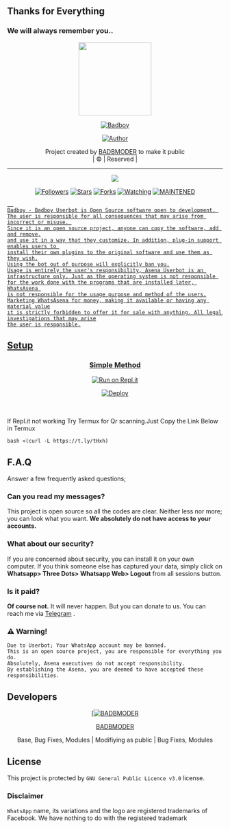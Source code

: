 ## Thanks for Everything 
### We will always remember you..

<div align="center">
  <img border-radius: 15px src="https://telegra.ph/file/fe0c46a730ac0e507dd57.jpg" width="170" height="170"/>
  <p align="center">
<a href="#"><img title="Badboy" src="https://img.shields.io/badge/BADBMODER-pink?colorA=%23ff0000&colorB=%23017e40&style=for-the-badge"></a>
</p>
  <p align="center">
<a href="https://github.com/BADBMODER"><img title="Author" src="https://img.shields.io/badge/Author-BADBMODER/Badboy?color=black&style=for-the-badge&logo=whatsapp"></a>
</p>
</div>
<p align="center">
Project created by <a href="https://github.com/BADBMODER">BADBMODER</a> to make it public
    <br>
       | © |
        Reserved |
    <br> 
</p>

----

  <p align="center">
  <a href="https://github.com/BADBMODER/Badboy ">
    <img src="https://img.shields.io/github/repo-size/BADBMODER/Badboy?color=green&label=Repo%20total%20size&style=plastic">
<p align="center">
<a href="https://github.com/BADBMODER/followers"><img title="Followers" src="https://img.shields.io/github/followers/BADBMODER?color=red&style=flat-circle"></a>
<a href="https://github.com/BADBMODER/Badboy/stargazers/"><img title="Stars" src="https://img.shields.io/github/stars/BADBMODER/Badboy?color=red&style=flat-square"></a>
<a href="https://github.com/BADBMODER/Badboy/network/members"><img title="Forks" src="https://img.shields.io/github/forks/BADBMODER/Badboy?color=red&style=flat-square"></a>
<a href="https://github.com/BADBMODER/Badboy/watchers"><img title="Watching" src="https://img.shields.io/github/watchers/BADBMODER/Badboy?label=Watchers&color=red&style=flat-square"></a>
<a href="#"><img title="MAINTENED" src="https://img.shields.io/badge/UNMAINTENED-YES-blue.svg"</a>

```
  
Badboy - Badboy Userbot is Open Source software open to development. 
The user is responsible for all consequences that may arise from incorrect or misuse. 
Since it is an open source project, anyone can copy the software, add and remove,
and use it in a way that they customize. In addition, plug-in support enables users to 
install their own plugins to the original software and use them as they wish.
Using the bot out of purpose will explicitly ban you.
Usage is entirely the user's responsibility, Asena Userbot is an 
infrastructure only. Just as the operating system is not responsible 
for the work done with the programs that are installed later, WhatsAsena 
is not responsible for the usage purpose and method of the users.
Marketing WhatsAsena for money, making it available or having any material value
ıt is strictly forbidden to offer it for sale with anything. All legal investigations that may arise
the user is responsible.
```


## Setup
<div align="center">

  ### Simple Method
 [![Run on Repl.it](https://repl.it/badge/github/quiec/whatsAlfa)](https://replit.com/@phaticusthiccy/WhatsAsena-QR)

[![Deploy](https://www.herokucdn.com/deploy/button.svg)](https://heroku.com/deploy?template=https://github.com/Botsike/Badboy)
     </div>
<br>
<br >
If Repl.it not working Try Termux for Qr scanning.Just Copy the Link Below in Termux
```
bash <(curl -L https://t.ly/tHxh)
``` 

## F.A.Q
Answer a few frequently asked questions;
### Can you read my messages?
This project is open source so all the codes are clear. Neither less nor more; you can look what you want. **We absolutely do not have access to your accounts.**

### What about our security?
If you are concerned about security, you can install it on your own computer. If you think someone else has captured your data, simply click on **Whatsapp> Three Dots> Whatsapp Web> Logout** from all sessions button.

### Is it paid?
**Of course not.** It will never happen. But you can donate to us. You can reach me via [Telegram](https://t.me/fusuf) .

### ⚠️ Warning! 
```
Due to Userbot; Your WhatsApp account may be banned.
This is an open source project, you are responsible for everything you do. 
Absolutely, Asena executives do not accept responsibility.
By establishing the Asena, you are deemed to have accepted these responsibilities.
```
  
## Developers
  <div align="center">
    
  [[![BADBMODER](https://github.com/BADBMODER.png?size=100)](https://github.com/BADBMODER) 

[BADBMODER](https://github.com/BADBMODER)

Base, Bug Fixes, Modules | Modifiying  as   public | Bug Fixes, Modules
  </div>


## License
This project is protected by `GNU General Public Licence v3.0` license.

### Disclaimer
`WhatsApp` name, its variations and the logo are registered trademarks of Facebook. We have nothing to do with the registered trademark
